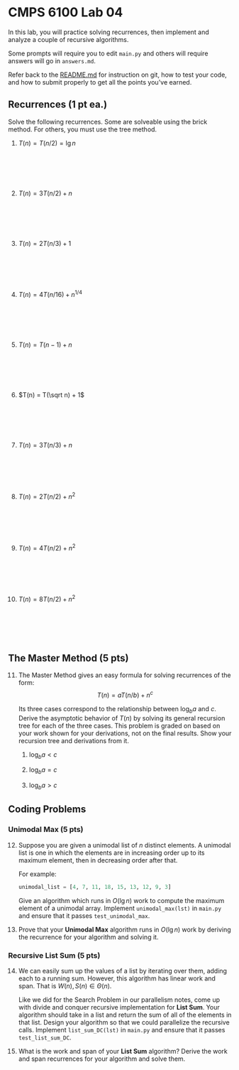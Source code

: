 # CMPS 6100  Lab 04

In this lab, you will practice solving recurrences, then implement and analyze a couple of recursive algorithms.

Some prompts will require you to edit `main.py` and others will require answers will go in `answers.md`.

Refer back to the [README.md](README.md) for instruction on git, how to test your code, and how to submit properly to get all the points you've earned.

## Recurrences (1 pt ea.)

Solve the following recurrences. Some are solveable using the brick method. For others, you must use the tree method.

1. $T(n) = T(n/2) = \lg n$

<br>
<br>
<br>
<br>

2. $T(n) = 3T(n/2) + n$

<br>
<br>
<br>
<br>

3. $T(n) = 2T(n/3) + 1$

<br>
<br>
<br>
<br>

4. $T(n) = 4T(n/16) + n^{1/4}$

<br>
<br>
<br>
<br>

5. $T(n) = T(n-1) + n$

<br>
<br>
<br>
<br>

6. $T(n) = T(\sqrt n) + 1$

<br>
<br>
<br>
<br>

7. $T(n) = 3T(n/3) + n$

<br>
<br>
<br>
<br>

8. $T(n) = 2T(n/2) + n^2$

<br>
<br>
<br>
<br>

9. $T(n) = 4T(n/2) + n^2$

<br>
<br>
<br>
<br>

10. $T(n) = 8T(n/2) + n^2$

<br>
<br>
<br>
<br>

## The Master Method (5 pts)

11. The Master Method gives an easy formula for solving recurrences of the form: 
    $$T(n) = aT(n/b) + n^c$$

    Its three cases correspond to the relationship between $\log_b a$ and $c$. Derive the asymptotic behavior of $T(n)$ by solving its general recursion tree for each of the three cases. This problem is graded on based on your work shown for your derivations, not on the final results. Show your recursion tree and derivations from it.

    1. $\log_b a < c$

    2. $\log_b a = c$

    3. $\log_b a > c$

## Coding Problems

### Unimodal Max (5 pts)

12. Suppose you are given a unimodal list of $n$ distinct elements. A unimodal list is one in which the elements are in increasing order up to its maximum element, then in decreasing order after that.

    For example:

    ``` python
    unimodal_list = [4, 7, 11, 18, 15, 13, 12, 9, 3]
    ```

    Give an algorithm which runs in $O(\lg n)$ work to compute the maximum element of a unimodal array. Implement `unimodal_max(lst)` in `main.py` and ensure that it passes `test_unimodal_max`.

13. Prove that your **Unimodal Max** algorithm runs in $O(\lg n)$ work by deriving the recurrence for your algorithm and solving it.

### Recursive List Sum (5 pts)

14. We can easily sum up the values of a list by iterating over them, adding each to a running sum. However, this algorithm has linear work and span. That is $W(n), S(n) \in \Theta(n)$. 

    Like we did for the Search Problem in our parallelism notes, come up with divide and conquer recursive implementation for **List Sum**. Your algorithm should take in a list and return the sum of all of the elements in that list. Design your algorithm so that we could parallelize the recursive calls. Implement `list_sum_DC(lst)` in `main.py` and ensure that it passes `test_list_sum_DC`.

15. What is the work and span of your **List Sum** algorithm? Derive the work and span recurrences for your algorithm and solve them.
